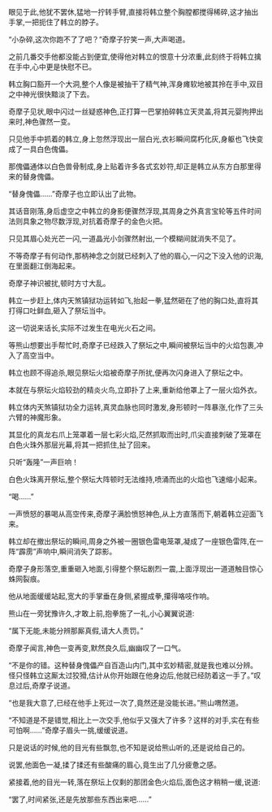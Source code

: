 
眼见于此,他犹不罢休,猛地一拧转手臂,直接将韩立整个胸膛都搅得稀碎,这才抽出手掌,一把扼住了韩立的脖子。

“小杂碎,这次你跑不了了吧？”奇摩子狞笑一声,大声喝道。

之前几番交手他都没能占到便宜,使得他对韩立的恨意十分浓重,此刻终于将韩立擒在手中,心中更是快慰不已。

韩立胸口豁开一个大洞,整个人像是被抽干了精气神,浑身瘫软地被其拎在手中,双目之中神光很快黯淡了下去。

奇摩子见状,眼中闪过一丝疑惑神色,正打算一巴掌拍碎韩立天灵盖,将其元婴拘押出来时,神色骤然一变。

只见他手中抓着的韩立,身上忽然浮现出一层白光,衣衫瞬间腐朽化灰,身躯也飞快变成了一具白色傀儡。

那傀儡通体以白色兽骨制成,身上贴着许多各式玄妙符,却正是韩立从东方白那里得来的替身傀儡。

“替身傀儡……”奇摩子也立即认出了此物。

其话音刚落,身后虚空之中韩立的身影便骤然浮现,其周身之外真言宝轮等五件时间法则具象之物尽数浮现,对抗着奇摩子的金色火把。

只见其眉心处光芒一闪,一道晶光小剑骤然射出,一个模糊间就消失不见了。

不等奇摩子有何动作,那柄神念之剑就已经刺入了他的眉心,一闪之下没入他的识海,在里面翻江倒海起来。

奇摩子神识被扰,顿时方寸大乱。

韩立一步赶上,体内天煞镇狱功运转如飞,抬起一拳,猛然砸在了他的胸口处,直将其打得口吐鲜血,砸入了祭坛当中。

这一切说来话长,实际不过发生在电光火石之间。

等熊山想要出手帮忙时,奇摩子已经跌入了祭坛之中,瞬间被祭坛当中的火焰包裹,冲入了高空当中。

韩立也顾不得追杀,眼见祭坛火焰被奇摩子所扰,便再次闪身进入了祭坛之中。

本就在与祭坛火焰较劲的精炎火鸟,立即扑了上来,重新给他罩上了一层火焰外衣。

韩立体内天煞镇狱功全力运转,真灵血脉也同时激发,身形顿时一阵暴涨,化作了三头六臂的神魔形象。

其显化的真龙右爪上笼罩着一层七彩火焰,茫然抓取而出时,爪尖直接刺破了笼罩在白色火珠外那层光幕,将其一把抓住,扯了回来。

只听“轰隆”一声巨响！

白色火珠离开祭坛,整个祭坛大阵顿时无法维持,喷涌而出的火焰也飞速缩小起来。

“喝……”

一声愤怒的暴喝从高空传来,奇摩子满脸愤怒神色,从上方直落而下,朝着韩立迎面飞来。

韩立却在撤出祭坛的瞬间,周身之外被一圈银色雷电笼罩,凝成了一座银色雷阵,在一阵“霹雳”声响中,瞬间消失了踪影。

奇摩子身形落空,重重砸入地面,引得整个祭坛剧烈一震,上面浮现出一道道触目惊心蛛网裂痕。

他从地面缓缓站起,宽大的手掌垂在身侧,紧握成拳,攥得咯吱作响。

熊山在一旁犹豫许久,才敢上前,抱拳施了一礼,小心翼翼说道:

“属下无能,未能分辨那厮真假,请大人责罚。”

奇摩子闻言,神色一变再变,默然良久后,幽幽叹了一口气。

“不是你的错。这种替身傀儡产自百造山内门,其中玄妙精密,就是我也难以分辨。怪只怪韩立这厮太过狡猾,估计从你开始跟在他身边后,他就已经防着这一手了。”叹息过后,奇摩子说道。

“也是我大意了,已经在他手上死过一次了,竟然还是没能长进。”熊山喟然道。

“不知道是不是错觉,相比上一次交手,他似乎又强大了许多？这样的对手,实在有些可怕啊……”奇摩子眉头一挑,缓缓说道。

只是说话的时候,他的目光有些飘忽,也不知是说给熊山听的,还是说给自己的。

说罢,他面色一凝,揉了揉还有些酸痛的眉心,竟生出了几分疲惫之感。

紧接着,他的目光一转,落在祭坛上仅剩的那团金色火焰后,面色这才稍稍一缓,说道:

“罢了,时间紧张,还是先放那些东西出来吧……”